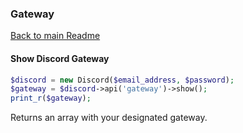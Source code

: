 ### Gateway
[Back to main Readme](README.md)

#### Show Discord Gateway

```php
$discord = new Discord($email_address, $password);
$gateway = $discord->api('gateway')->show();
print_r($gateway);
```

Returns an array with your designated gateway.